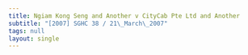 ```yaml
---
title: Ngiam Kong Seng and Another v CityCab Pte Ltd and Another
subtitle: "[2007] SGHC 38 / 21\_March\_2007"
tags: null
layout: single
---
```


